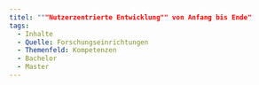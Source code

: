 ```yaml
---
titel: """Nutzerzentrierte Entwicklung"" von Anfang bis Ende"
tags:
  - Inhalte
  - Quelle: Forschungseinrichtungen
  - Themenfeld: Kompetenzen
  - Bachelor
  - Master
---
```

